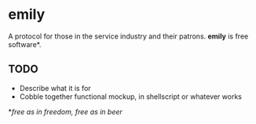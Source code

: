# emily

A protocol for those in the service industry and their patrons.  **emily** is free software*. 

## TODO

* Describe what it is for
* Cobble together functional mockup, in shellscript or whatever works

**free as in freedom, free as in beer*

